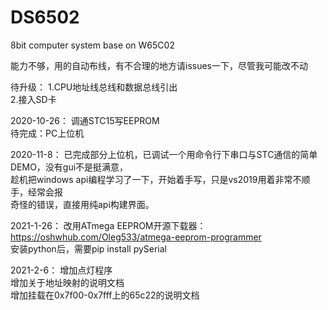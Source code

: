 # DS6502
8bit computer system base on W65C02

能力不够，用的自动布线，有不合理的地方请issues一下，尽管我可能改不动</br>

待升级：
1.CPU地址线总线和数据总线引出</br>
2.接入SD卡</br>

2020-10-26：
调通STC15写EEPROM</br>
待完成：PC上位机</br>

2020-11-8：
已完成部分上位机，已调试一个用命令行下串口与STC通信的简单DEMO，没有gui不是挺满意，</br>
趁机把windows api编程学习了一下，开始着手写，只是vs2019用着非常不顺手，经常会报</br>
奇怪的错误，直接用纯api构建界面。</br>

2021-1-26：
改用ATmega EEPROM开源下载器：https://oshwhub.com/Oleg533/atmega-eeprom-programmer</br>
安装python后，需要pip install pySerial</br>

2021-2-6：
增加点灯程序</br>
增加关于地址映射的说明文档</br>
增加挂载在0x7f00-0x7fff上的65c22的说明文档</br>
